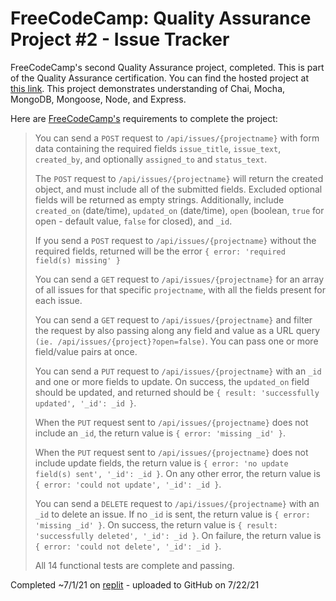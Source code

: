 # FreeCodeCamp: Quality Assurance Project #2 - Issue Tracker

FreeCodeCamp's second Quality Assurance project, completed. This is part of the Quality Assurance certification. You can find the hosted project at [this link](https://boilerplate-project-issuetracker.andyarensman.repl.co). This project demonstrates understanding of Chai, Mocha, MongoDB, Mongoose, Node, and Express.

Here are [FreeCodeCamp's](https://www.freecodecamp.org/learn/quality-assurance/quality-assurance-projects/issue-tracker) requirements to complete the project:

>You can send a `POST` request to `/api/issues/{projectname}` with form data containing the required fields `issue_title`, `issue_text`, `created_by`, and optionally `assigned_to` and `status_text`.
>
>The `POST` request to `/api/issues/{projectname}` will return the created object, and must include all of the submitted fields. Excluded optional fields will be returned as empty strings. Additionally, include `created_on` (date/time), `updated_on` (date/time), `open` (boolean, `true` for open - default value, `false` for closed), and `_id`.
>
>If you send a `POST` request to `/api/issues/{projectname}` without the required fields, returned will be the error `{ error: 'required field(s) missing' }`
>
>You can send a `GET` request to `/api/issues/{projectname}` for an array of all issues for that specific `projectname`, with all the fields present for each issue.
>
>You can send a `GET` request to `/api/issues/{projectname}` and filter the request by also passing along any field and value as a URL query `(ie. /api/issues/{project}?open=false)`. You can pass one or more field/value pairs at once.
>
>You can send a `PUT` request to `/api/issues/{projectname}` with an `_id` and one or more fields to update. On success, the `updated_on` field should be updated, and returned should be `{ result: 'successfully updated', '_id': _id }`.
>
>When the `PUT` request sent to `/api/issues/{projectname}` does not include an `_id`, the return value is `{ error: 'missing _id' }`.
>
>When the `PUT` request sent to `/api/issues/{projectname}` does not include update fields, the return value is `{ error: 'no update field(s) sent', '_id': _id }`. On any other error, the return value is `{ error: 'could not update', '_id': _id }`.
>
>You can send a `DELETE` request to `/api/issues/{projectname}` with an `_id` to delete an issue. If no `_id` is sent, the return value is `{ error: 'missing _id' }`. On success, the return value is `{ result: 'successfully deleted', '_id': _id }`. On failure, the return value is `{ error: 'could not delete', '_id': _id }`.
>
>All 14 functional tests are complete and passing.

Completed ~7/1/21 on [replit](https://replit.com/@AndyArensman/boilerplate-project-issuetracker) - uploaded to GitHub on 7/22/21
